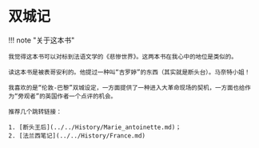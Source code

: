 # 双城记

!!! note "关于这本书"

    我觉得这本书可以对标到法语文学的《悲惨世界》。这两本书在我心中的地位是类似的。

    读这本书是被表哥安利的。他提过一种叫“吉罗婷”的东西（其实就是断头台）。马奈特小姐！

    我喜欢的是“伦敦-巴黎”双城设定，一方面提供了一种进入大革命现场的契机，一方面也给作为“旁观者”的英国作者一个点评的机会。

    推荐几个跳转链接：

    1. [断头王后](../../History/Marie_antoinette.md)；
    2. [法兰西笔记](../../History/France.md)

